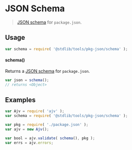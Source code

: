 # JSON Schema

> [JSON schema][json-schema] for `package.json`.

<!-- Section to include introductory text. Make sure to keep an empty line after the intro `section` element and another before the `/section` close. -->

<section class="intro">

</section>

<!-- /.intro -->

<!-- Package usage documentation. -->

<section class="usage">

## Usage

```javascript
var schema = require( '@stdlib/tools/pkg-json/schema' );
```

#### schema()

Returns a [JSON schema][json-schema] for `package.json`.

```javascript
var json = schema();
// returns <Object>
```

</section>

<!-- /.usage -->

<!-- Package usage notes. Make sure to keep an empty line after the `section` element and another before the `/section` close. -->

<section class="notes">

</section>

<!-- /.notes -->

<!-- Package usage examples. -->

<section class="examples">

## Examples

```javascript
var Ajv = require( 'ajv' );
var schema = require( '@stdlib/tools/pkg-json/schema' );

var pkg = require( './package.json' );
var ajv = new Ajv();

var bool = ajv.validate( schema(), pkg );
var errs = ajv.errors;
```

</section>

<!-- /.examples -->

<!-- Section to include cited references. If references are included, add a horizontal rule *before* the section. Make sure to keep an empty line after the `section` element and another before the `/section` close. -->

<section class="references">

</section>

<!-- /.references -->

<!-- Section for all links. Make sure to keep an empty line after the `section` element and another before the `/section` close. -->

<section class="links">

[json-schema]: http://json-schema.org/

</section>

<!-- /.links -->

